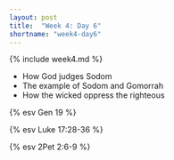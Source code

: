 ```yaml
---
layout: post
title:  "Week 4: Day 6"
shortname: "week4-day6"
---
```


{% include week4.md %}

* How God judges Sodom
* The example of Sodom and Gomorrah
* How the wicked oppress the righteous

{% esv Gen 19 %}

{% esv Luke 17:28-36 %}

{% esv 2Pet 2:6-9 %}